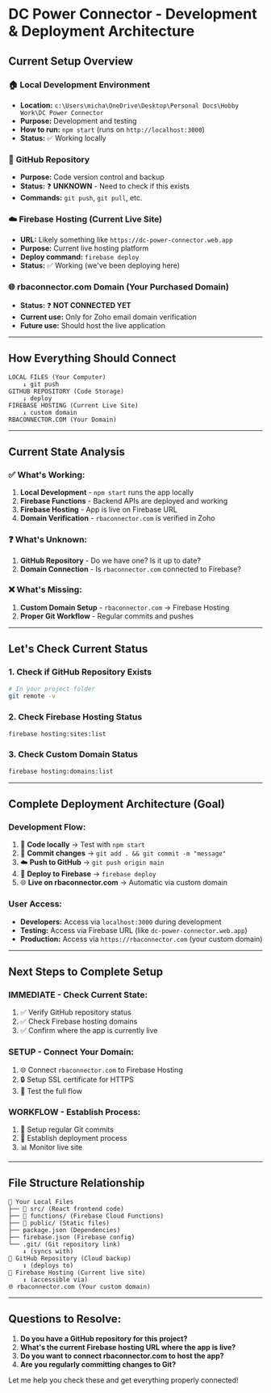 # DC Power Connector - Development & Deployment Architecture

## Current Setup Overview

### 🏠 **Local Development Environment**
- **Location:** `c:\Users\micha\OneDrive\Desktop\Personal Docs\Hobby Work\DC Power Connector`
- **Purpose:** Development and testing
- **How to run:** `npm start` (runs on `http://localhost:3000`)
- **Status:** ✅ Working locally

### 🔄 **GitHub Repository** 
- **Purpose:** Code version control and backup
- **Status:** ❓ **UNKNOWN** - Need to check if this exists
- **Commands:** `git push`, `git pull`, etc.

### ☁️ **Firebase Hosting** (Current Live Site)
- **URL:** Likely something like `https://dc-power-connector.web.app`
- **Purpose:** Current live hosting platform
- **Deploy command:** `firebase deploy`
- **Status:** ✅ Working (we've been deploying here)

### 🌐 **rbaconnector.com Domain** (Your Purchased Domain)
- **Status:** ❓ **NOT CONNECTED YET**
- **Current use:** Only for Zoho email domain verification
- **Future use:** Should host the live application

---

## How Everything Should Connect

```
LOCAL FILES (Your Computer)
    ↓ git push
GITHUB REPOSITORY (Code Storage)
    ↓ deploy
FIREBASE HOSTING (Current Live Site)
    ↓ custom domain
RBACONNECTOR.COM (Your Domain)
```

---

## Current State Analysis

### ✅ **What's Working:**
1. **Local Development** - `npm start` runs the app locally
2. **Firebase Functions** - Backend APIs are deployed and working
3. **Firebase Hosting** - App is live on Firebase URL
4. **Domain Verification** - `rbaconnector.com` is verified in Zoho

### ❓ **What's Unknown:**
1. **GitHub Repository** - Do we have one? Is it up to date?
2. **Domain Connection** - Is `rbaconnector.com` connected to Firebase?

### ❌ **What's Missing:**
1. **Custom Domain Setup** - `rbaconnector.com` → Firebase Hosting
2. **Proper Git Workflow** - Regular commits and pushes

---

## Let's Check Current Status

### 1. Check if GitHub Repository Exists
```bash
# In your project folder
git remote -v
```

### 2. Check Firebase Hosting Status
```bash
firebase hosting:sites:list
```

### 3. Check Custom Domain Status
```bash
firebase hosting:domains:list
```

---

## Complete Deployment Architecture (Goal)

### **Development Flow:**
1. 🔧 **Code locally** → Test with `npm start`
2. 📝 **Commit changes** → `git add . && git commit -m "message"`
3. ☁️ **Push to GitHub** → `git push origin main`
4. 🚀 **Deploy to Firebase** → `firebase deploy`
5. 🌐 **Live on rbaconnector.com** → Automatic via custom domain

### **User Access:**
- **Developers:** Access via `localhost:3000` during development
- **Testing:** Access via Firebase URL (like `dc-power-connector.web.app`)
- **Production:** Access via `https://rbaconnector.com` (your custom domain)

---

## Next Steps to Complete Setup

### **IMMEDIATE - Check Current State:**
1. ✅ Verify GitHub repository status
2. ✅ Check Firebase hosting domains
3. ✅ Confirm where the app is currently live

### **SETUP - Connect Your Domain:**
1. 🌐 Connect `rbaconnector.com` to Firebase Hosting
2. 🔒 Setup SSL certificate for HTTPS
3. 🔄 Test the full flow

### **WORKFLOW - Establish Process:**
1. 📝 Setup regular Git commits
2. 🚀 Establish deployment process
3. 📊 Monitor live site

---

## File Structure Relationship

```
📁 Your Local Files
├── 📁 src/ (React frontend code)
├── 📁 functions/ (Firebase Cloud Functions)
├── 📁 public/ (Static files)
├── package.json (Dependencies)
├── firebase.json (Firebase config)
└── .git/ (Git repository link)
    ↕️ (syncs with)
📁 GitHub Repository (Cloud backup)
    ↕️ (deploys to)
📁 Firebase Hosting (Current live site)
    ↕️ (accessible via)
🌐 rbaconnector.com (Your custom domain)
```

---

## Questions to Resolve:

1. **Do you have a GitHub repository for this project?**
2. **What's the current Firebase hosting URL where the app is live?**
3. **Do you want to connect rbaconnector.com to host the app?**
4. **Are you regularly committing changes to Git?**

Let me help you check these and get everything properly connected!
